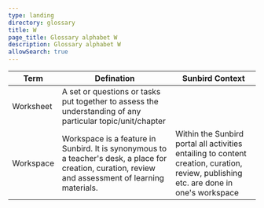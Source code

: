 ```yaml
---
type: landing
directory: glossary
title: W
page_title: Glossary alphabet W
description: Glossary alphabet W
allowSearch: true
---
```

Term  |Defination |Sunbird Context 
------|-----------|------------------
Worksheet |A set or questions or tasks put together to assess the understanding of any particular topic/unit/chapter  |
Workspace |Workspace is a feature in Sunbird. It is synonymous to a teacher's desk, a place for creation, curation, review and assessment of learning materials.  |Within the Sunbird portal all activities entailing to content creation, curation, review, publishing etc. are done in one's workspace
